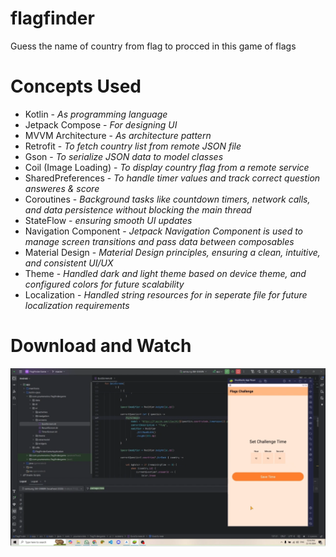# flagfinder
Guess the name of country from flag to procced in this game of flags

# Concepts Used
+ Kotlin - _As programming language_
+ Jetpack Compose - _For designing UI_
+ MVVM Architecture - _As architecture pattern_
+ Retrofit - _To fetch country list from remote JSON file_
+ Gson - _To serialize JSON data to model classes_
+ Coil (Image Loading) - _To display country flag from a remote service_
+ SharedPreferences - _To handle timer values and track correct question answeres & score_
+ Coroutines - _Background tasks like countdown timers, network calls, and data persistence without blocking the main thread_
+ StateFlow - _ensuring smooth UI updates_
+ Navigation Component - _Jetpack Navigation Component is used to manage screen transitions and pass data between composables_
+ Material Design - _Material Design principles, ensuring a clean, intuitive, and consistent UI/UX_
+ Theme - _Handled dark and light theme based on device theme, and configured colors for future scalability_
+ Localization - _Handled string resources for in seperate file for future localization requirements_

# Download and Watch

[![Watch the video](https://raw.githubusercontent.com/midhunarmid/flagfinder/master/release/rec.png)](https://raw.githubusercontent.com/midhunarmid/flagfinder/master/release/rec.mp4)
